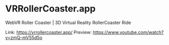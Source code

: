 # VRRollerCoaster.app
WebVR Roller Coaster | 3D Virtual Reality RollerCoaster Ride

Link: https://vrrollercoaster.app/
Preview: https://www.youtube.com/watch?v=zmQ-mV55d5o

